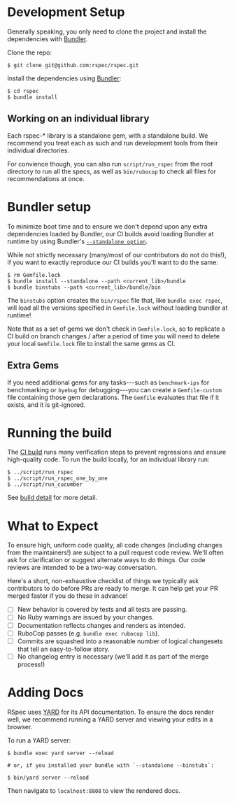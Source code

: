# Development Setup

Generally speaking, you only need to clone the project and install
the dependencies with [Bundler](https://bundler.io/). 

Clone the repo:

```
$ git clone git@github.com:rspec/rspec.git
```

Install the dependencies using [Bundler](https://bundler.io/):

```
$ cd rspec
$ bundle install
```

## Working on an individual library

Each rspec-* library is a standalone gem, with a standalone build. We recommend you
treat each as such and run development tools from their individual directories.

For convience though, you can also run `script/run_rspec` from the root directory
to run all the specs, as well as `bin/rubocop` to check all files for recommendations
at once.

# Bundler setup

To minimize boot time and to ensure we don't depend upon any extra dependencies
loaded by Bundler, our CI builds avoid loading Bundler at runtime
by using Bundler's [`--standalone option`](https://myronmars.to/n/dev-blog/2012/03/faster-test-boot-times-with-bundler-standalone).

While not strictly necessary (many/most of our contributors do not do this!),
if you want to exactly reproduce our CI builds you'll want to do the same:

```
$ rm Gemfile.lock
$ bundle install --standalone --path <current_lib>/bundle
$ bundle binstubs --path <current_lib>/bundle/bin
```

The `binstubs` option creates the `bin/rspec` file that, like `bundle exec rspec`, will load
all the versions specified in `Gemfile.lock` without loading bundler at runtime!

Note that as a set of gems we don't check in `Gemfile.lock`, so to replicate a CI build on branch
changes / after a period of time you will need to delete your local `Gemfile.lock` file to install
the same gems as CI.

## Extra Gems

If you need additional gems for any tasks---such as `benchmark-ips` for benchmarking
or `byebug` for debugging---you can create a `Gemfile-custom` file containing those
gem declarations. The `Gemfile` evaluates that file if it exists, and it is git-ignored.

# Running the build

The [CI build](https://github.com/rspec/rspec/actions)
runs many verification steps to prevent regressions and
ensure high-quality code. To run the build locally, for an individual library run:

```
$ ../script/run_rspec
$ ../script/run_rspec_one_by_one
$ ../script/run_cucumber
```

See [build detail](BUILD_DETAIL.md) for more detail.

# What to Expect

To ensure high, uniform code quality, all code changes (including
changes from the maintainers!) are subject to a pull request code
review. We'll often ask for clarification or suggest alternate ways
to do things. Our code reviews are intended to be a two-way
conversation.

Here's a short, non-exhaustive checklist of things we typically ask contributors to do before PRs are ready to merge. It can help get your PR merged faster if you do these in advance!

- [ ] New behavior is covered by tests and all tests are passing.
- [ ] No Ruby warnings are issued by your changes.
- [ ] Documentation reflects changes and renders as intended.
- [ ] RuboCop passes (e.g. `bundle exec rubocop lib`).
- [ ] Commits are squashed into a reasonable number of logical changesets that tell an easy-to-follow story.
- [ ] No changelog entry is necessary (we'll add it as part of the merge process!)

# Adding Docs

RSpec uses [YARD](https://yardoc.org/) for its API documentation. To
ensure the docs render well, we recommend running a YARD server and
viewing your edits in a browser.

To run a YARD server:

```
$ bundle exec yard server --reload

# or, if you installed your bundle with `--standalone --binstubs`:

$ bin/yard server --reload
```

Then navigate to `localhost:8808` to view the rendered docs.
